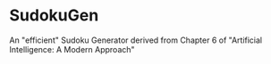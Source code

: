 # SudokuGen
An "efficient" Sudoku Generator derived from Chapter 6 of "Artificial Intelligence: A Modern Approach"
